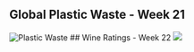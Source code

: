 
Global Plastic Waste - Week 21
------------------------------

![Plastic Waste](https://raw.githubusercontent.com/carstenstann/TidyTuesdaySubmissions/master/README_figs/Global%20Plastic%20Waste.png) \#\# Wine Ratings - Week 22 ![](https://raw.githubusercontent.com/carstenstann/TidyTuesdaySubmissions/master/README_figs/WineRatings.png)
